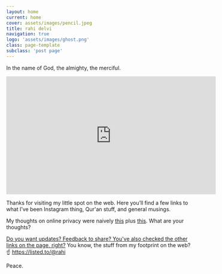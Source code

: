 ```yaml
---
layout: home
current: home
cover: assets/images/pencil.jpeg
title: rahi delvi
navigation: true
logo: 'assets/images/ghost.png'
class: page-template
subclass: 'post page'
---
```


In the name of God, the almighty, the merciful.

<iframe width="560" height="315" src="https://www.youtube.com/embed/7z45FT3RRVc?start=892" frameborder="0" allow="accelerometer; autoplay; encrypted-media; gyroscope; picture-in-picture" allowfullscreen></iframe>

Thanks for visiting my little spot on the web. Here you’ll find a few links to what I’ve been Instagram thing, Qur'an stuff, and general musings.

My thoughts on online privacy were naively [this][1] plus [this][2]. What are your thoughts?

[Do you want updates? Feedback to share? You've also checked the other links on the page, right?][3] You know, the stuff from my footprint on the web? ☝ https://listed.to/@rahi

Peace.

[1]: https://www.socialprofit.us
[2]: https://youtu.be/VUwBcTgzbtU?t=2291
[3]: https://forms.gle/1kiATpYrf1tgAyz88
